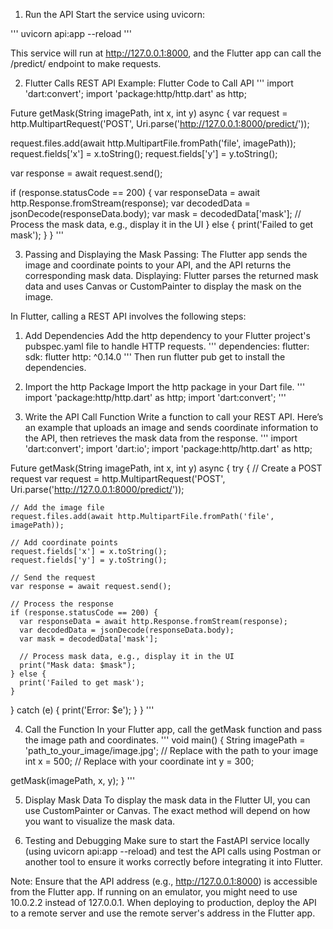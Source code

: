 1. Run the API
Start the service using uvicorn:

'''
uvicorn api:app --reload
'''

This service will run at http://127.0.0.1:8000, and the Flutter app can call the /predict/ endpoint to make requests.

2. Flutter Calls REST API
Example: Flutter Code to Call API
'''
import 'dart:convert';
import 'package:http/http.dart' as http;

Future<void> getMask(String imagePath, int x, int y) async {
  var request = http.MultipartRequest('POST', Uri.parse('http://127.0.0.1:8000/predict/'));
  
  request.files.add(await http.MultipartFile.fromPath('file', imagePath));
  request.fields['x'] = x.toString();
  request.fields['y'] = y.toString();

  var response = await request.send();

  if (response.statusCode == 200) {
    var responseData = await http.Response.fromStream(response);
    var decodedData = jsonDecode(responseData.body);
    var mask = decodedData['mask'];
    // Process the mask data, e.g., display it in the UI
  } else {
    print('Failed to get mask');
  }
}
'''

3. Passing and Displaying the Mask
Passing: The Flutter app sends the image and coordinate points to your API, and the API returns the corresponding mask data.
Displaying: Flutter parses the returned mask data and uses Canvas or CustomPainter to display the mask on the image.

In Flutter, calling a REST API involves the following steps:
1. Add Dependencies Add the http dependency to your Flutter project's pubspec.yaml file to handle HTTP requests.
'''
dependencies:
  flutter:
    sdk: flutter
  http: ^0.14.0
'''
Then run flutter pub get to install the dependencies.

2. Import the http Package Import the http package in your Dart file.
'''
import 'package:http/http.dart' as http;
import 'dart:convert';
'''

3. Write the API Call Function Write a function to call your REST API. Here’s an example that uploads an image and sends coordinate information to the API, then retrieves the mask data from the response.
'''
import 'dart:convert';
import 'dart:io';
import 'package:http/http.dart' as http;

Future<void> getMask(String imagePath, int x, int y) async {
  try {
    // Create a POST request
    var request = http.MultipartRequest('POST', Uri.parse('http://127.0.0.1:8000/predict/'));
    
    // Add the image file
    request.files.add(await http.MultipartFile.fromPath('file', imagePath));
    
    // Add coordinate points
    request.fields['x'] = x.toString();
    request.fields['y'] = y.toString();

    // Send the request
    var response = await request.send();

    // Process the response
    if (response.statusCode == 200) {
      var responseData = await http.Response.fromStream(response);
      var decodedData = jsonDecode(responseData.body);
      var mask = decodedData['mask'];
      
      // Process mask data, e.g., display it in the UI
      print("Mask data: $mask");
    } else {
      print('Failed to get mask');
    }
  } catch (e) {
    print('Error: $e');
  }
}
'''

4. Call the Function In your Flutter app, call the getMask function and pass the image path and coordinates.
'''
void main() {
  String imagePath = 'path_to_your_image/image.jpg';  // Replace with the path to your image
  int x = 500;  // Replace with your coordinate
  int y = 300;

  getMask(imagePath, x, y);
}
'''

5. Display Mask Data To display the mask data in the Flutter UI, you can use CustomPainter or Canvas. The exact method will depend on how you want to visualize the mask data.

6. Testing and Debugging Make sure to start the FastAPI service locally (using uvicorn api:app --reload) and test the API calls using Postman or another tool to ensure it works correctly before integrating it into Flutter.

Note: Ensure that the API address (e.g., http://127.0.0.1:8000) is accessible from the Flutter app. If running on an emulator, you might need to use 10.0.2.2 instead of 127.0.0.1. When deploying to production, deploy the API to a remote server and use the remote server's address in the Flutter app.
